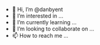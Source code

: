 - 👋 Hi, I’m @danbyent
- 👀 I’m interested in ...
- 🌱 I’m currently learning ...
- 💞️ I’m looking to collaborate on ...
- 📫 How to reach me ...

<!---
danbyent/danbyent is a ✨ special ✨ repository because its `README.md` (this file) appears on your GitHub profile.
You can click the Preview link to take a look at your changes.
--->
